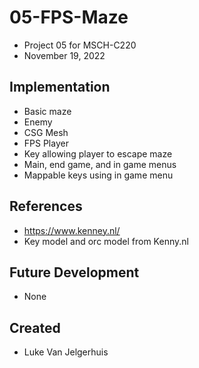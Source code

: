 # 05-FPS-Maze
* Project 05 for MSCH-C220
* November 19, 2022
## Implementation
* Basic maze
* Enemy
* CSG Mesh
* FPS Player
* Key allowing player to escape maze
* Main, end game, and in game menus
* Mappable keys using in game menu
## References
* https://www.kenney.nl/
* Key model and orc model from Kenny.nl
## Future Development
* None
## Created 
* Luke Van Jelgerhuis

